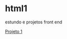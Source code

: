 # html1
estundo e projetos front end

<a href="https://gabrielgotinha.github.io/html1/estudoprojeto/index.html" target="_blank">Projeto 1</a>